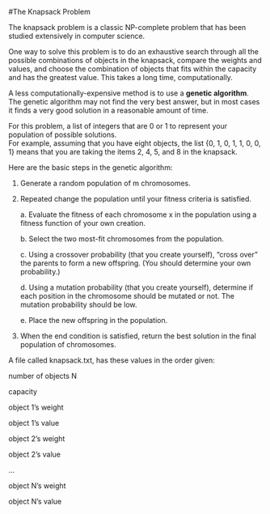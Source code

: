 #The Knapsack Problem

The knapsack problem is a classic NP-complete problem that has been studied extensively in computer science.  

One way to solve this problem is to do an exhaustive search through all the possible combinations of objects in the knapsack, compare the weights and values, and choose the combination of objects that fits within the capacity and has the greatest value.  This takes a long time, computationally.

A less computationally-expensive method is to use a __genetic algorithm__.  The genetic algorithm may not find the very best answer, but in most cases it finds a very good solution in a reasonable amount of time.

For this problem, a list of integers that are 0 or 1 to represent your population of possible solutions.  
For example, assuming that you have eight objects, the list {0, 1, 0, 1, 1, 0, 0, 1} means that you are taking the items 2, 4, 5, and 8 in the knapsack.

Here are the basic steps in the genetic algorithm:

1.	Generate a random population of m chromosomes.

2.	Repeated change the population until your fitness criteria is satisfied.

      a.	Evaluate the fitness of each chromosome x in the population using a fitness function of your own creation.

      b.	Select the two most-fit chromosomes from the population.  

      c.	Using a crossover probability (that you create yourself), “cross over” the parents to form a new offspring.  (You should determine your own probability.)

      d.	Using a mutation probability (that you create yourself), determine if each position in the chromosome should be mutated or not.  The mutation probability should be low.

      e.	Place the new offspring in the population.

3.	When the end condition is satisfied, return the best solution in the final population of chromosomes.

A file called knapsack.txt, has these values in the order given:

number of objects N

capacity

object 1’s weight

object 1’s value

object 2’s weight

object 2’s value

…

object N’s weight

object N’s value

